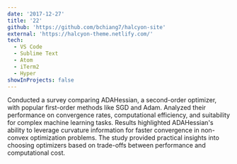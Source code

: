 ```yaml
---
date: '2017-12-27'
title: '22'
github: 'https://github.com/bchiang7/halcyon-site'
external: 'https://halcyon-theme.netlify.com/'
tech:
  - VS Code
  - Sublime Text
  - Atom
  - iTerm2
  - Hyper
showInProjects: false
---
```


Conducted a survey comparing ADAHessian, a second-order optimizer, with popular first-order methods like SGD and Adam. Analyzed their performance on convergence rates, computational efficiency, and suitability for complex machine learning tasks. Results highlighted ADAHessian's ability to leverage curvature information for faster convergence in non-convex optimization problems. The study provided practical insights into choosing optimizers based on trade-offs between performance and computational cost.